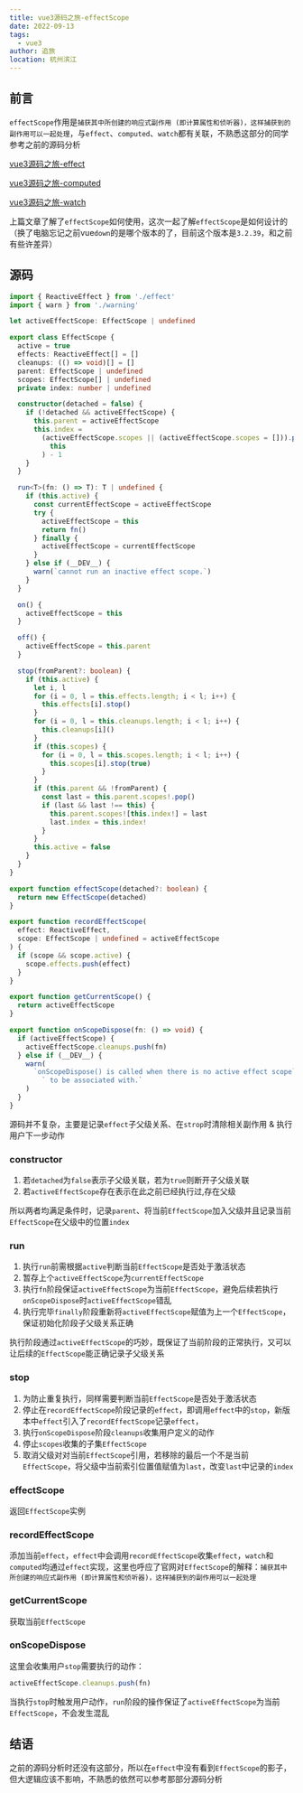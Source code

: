 ```yaml
---
title: vue3源码之旅-effectScope
date: 2022-09-13
tags: 
  - vue3
author: 追旅
location: 杭州滨江
---
```


## 前言

```effectScope```作用是```捕获其中所创建的响应式副作用 (即计算属性和侦听器)，这样捕获到的副作用可以一起处理```，与```effect```、```computed```、```watch```都有关联，不熟悉这部分的同学参考之前的源码分析

[vue3源码之旅-effect](https://juejin.cn/post/7005461615235563556)

[vue3源码之旅-computed](https://juejin.cn/post/7005814704144662536)

[vue3源码之旅-watch](https://juejin.cn/post/7011025857309327368)

上篇文章了解了```effectScope```如何使用，这次一起了解```effectScope```是如何设计的（换了电脑忘记之前vue```down```的是哪个版本的了，目前这个版本是```3.2.39```，和之前有些许差异）

## 源码

```ts
import { ReactiveEffect } from './effect'
import { warn } from './warning'

let activeEffectScope: EffectScope | undefined

export class EffectScope {
  active = true
  effects: ReactiveEffect[] = []
  cleanups: (() => void)[] = []
  parent: EffectScope | undefined
  scopes: EffectScope[] | undefined
  private index: number | undefined

  constructor(detached = false) {
    if (!detached && activeEffectScope) {
      this.parent = activeEffectScope
      this.index =
        (activeEffectScope.scopes || (activeEffectScope.scopes = [])).push(
          this
        ) - 1
    }
  }

  run<T>(fn: () => T): T | undefined {
    if (this.active) {
      const currentEffectScope = activeEffectScope
      try {
        activeEffectScope = this
        return fn()
      } finally {
        activeEffectScope = currentEffectScope
      }
    } else if (__DEV__) {
      warn(`cannot run an inactive effect scope.`)
    }
  }

  on() {
    activeEffectScope = this
  }

  off() {
    activeEffectScope = this.parent
  }

  stop(fromParent?: boolean) {
    if (this.active) {
      let i, l
      for (i = 0, l = this.effects.length; i < l; i++) {
        this.effects[i].stop()
      }
      for (i = 0, l = this.cleanups.length; i < l; i++) {
        this.cleanups[i]()
      }
      if (this.scopes) {
        for (i = 0, l = this.scopes.length; i < l; i++) {
          this.scopes[i].stop(true)
        }
      }
      if (this.parent && !fromParent) {
        const last = this.parent.scopes!.pop()
        if (last && last !== this) {
          this.parent.scopes![this.index!] = last
          last.index = this.index!
        }
      }
      this.active = false
    }
  }
}

export function effectScope(detached?: boolean) {
  return new EffectScope(detached)
}

export function recordEffectScope(
  effect: ReactiveEffect,
  scope: EffectScope | undefined = activeEffectScope
) {
  if (scope && scope.active) {
    scope.effects.push(effect)
  }
}

export function getCurrentScope() {
  return activeEffectScope
}

export function onScopeDispose(fn: () => void) {
  if (activeEffectScope) {
    activeEffectScope.cleanups.push(fn)
  } else if (__DEV__) {
    warn(
      `onScopeDispose() is called when there is no active effect scope` +
        ` to be associated with.`
    )
  }
}
```

源码并不复杂，主要是记录```effect```子父级关系、在```strop```时清除相关副作用 & 执行用户下一步动作

### constructor

1. 若```detached```为```false```表示子父级关联，若为```true```则断开子父级关联
2. 若```activeEffectScope```存在表示在此之前已经执行过,存在父级

所以两者均满足条件时，记录```parent```、将当前```EffectScope```加入父级并且记录当前```EffectScope```在父级中的位置```index```


### run

1. 执行```run```前需根据```active```判断当前```EffectScope```是否处于激活状态
2. 暂存上个```activeEffectScope```为```currentEffectScope```
3. 执行```fn```阶段保证```activeEffectScope```为当前```EffectScope```，避免后续若执行```onScopeDispose```时```activeEffectScope```错乱
4. 执行完毕```finally```阶段重新将```activeEffectScope```赋值为上一个```EffectScope```，保证初始化阶段子父级关系正确

执行阶段通过```activeEffectScope```的巧妙，既保证了当前阶段的正常执行，又可以让后续的```EffectScope```能正确记录子父级关系

### stop

1. 为防止重复执行，同样需要判断当前```EffectScope```是否处于激活状态
2. 停止在```recordEffectScope```阶段记录的```effect```，即调用```effect```中的```stop```，新版本中```effect```引入了```recordEffectScope```记录```effect```，
3. 执行```onScopeDispose```阶段```cleanups```收集用户定义的动作
4. 停止```scopes```收集的子集```EffectScope```
5. 取消父级对对当前```EffectScope```引用，若移除的最后一个不是当前```EffectScope```，将父级中当前索引位置值赋值为```last```，改变```last```中记录的```index```

### effectScope

返回```EffectScope```实例

### recordEffectScope

添加当前```effect```，```effect```中会调用```recordEffectScope```收集```effect```，```watch```和```computed```均通过```effect```实现，这里也呼应了官网对```EffectScope```的解释：```捕获其中所创建的响应式副作用 (即计算属性和侦听器)，这样捕获到的副作用可以一起处理```

### getCurrentScope

获取当前```EffectScope```

### onScopeDispose

这里会收集用户```stop```需要执行的动作：

```js
activeEffectScope.cleanups.push(fn)
```

当执行```stop```时触发用户动作，```run```阶段的操作保证了```activeEffectScope```为当前```EffectScope```，不会发生混乱


## 结语

之前的源码分析时还没有这部分，所以在```effect```中没有看到```EffectScope```的影子，但大逻辑应该不影响，不熟悉的依然可以参考那部分源码分析

